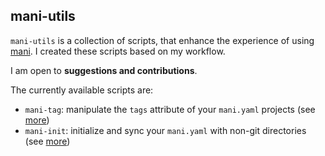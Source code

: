 ## mani-utils

`mani-utils` is a collection of scripts, that enhance the experience of using
[mani](https://github.com/alajmo/mani).
I created these scripts based on my workflow.

I am open to **suggestions and contributions**.

The currently available scripts are:
- `mani-tag`: manipulate the `tags` attribute of your `mani.yaml` projects (see [more](/docs/mani-tag.md))
- `mani-init`: initialize and sync your `mani.yaml` with non-git directories (see [more](/docs/mani-init.md))
